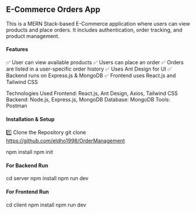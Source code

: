 ## E-Commerce Orders App
This is a MERN Stack-based E-Commerce application where users can view products and place orders. It includes authentication, order tracking, and product management.

#### Features
✅ User can view available products
✅ Users can place an order
✅ Orders are listed in a user-specific order history
✅ Uses Ant Design for UI
✅ Backend runs on Express.js & MongoDB
✅ Frontend uses React.js and Tailwind CSS

Technologies Used
Frontend: React.js, Ant Design, Axios, Tailwind CSS
Backend: Node.js, Express.js, MongoDB
Database: MongoDB
Tools: Postman

#### Installation & Setup
1️⃣ Clone the Repository
git clone https://github.com/eldho1998/OrderManagement

npm install
npm init

#### For Backend Run
cd server
npm install
npm run dev

#### For Frontend Run
cd client
npm install
npm run dev


